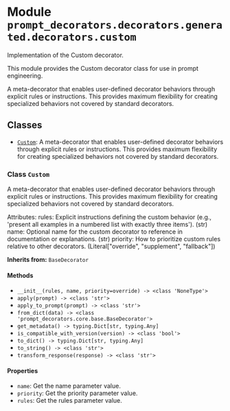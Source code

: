 # Module `prompt_decorators.decorators.generated.decorators.custom`

Implementation of the Custom decorator.

This module provides the Custom decorator class for use in prompt engineering.

A meta-decorator that enables user-defined decorator behaviors through explicit rules or instructions. This provides maximum flexibility for creating specialized behaviors not covered by standard decorators.

## Classes

- [`Custom`](#class-custom): A meta-decorator that enables user-defined decorator behaviors through explicit rules or instructions. This provides maximum flexibility for creating specialized behaviors not covered by standard decorators.

### Class `Custom`

A meta-decorator that enables user-defined decorator behaviors through explicit rules or instructions. This provides maximum flexibility for creating specialized behaviors not covered by standard decorators.

Attributes:
    rules: Explicit instructions defining the custom behavior (e.g., 'present all examples in a numbered list with exactly three items'). (str)
    name: Optional name for the custom decorator to reference in documentation or explanations. (str)
    priority: How to prioritize custom rules relative to other decorators. (Literal["override", "supplement", "fallback"])

**Inherits from:** `BaseDecorator`

#### Methods

- `__init__(rules, name, priority=override) -> <class 'NoneType'>`
- `apply(prompt) -> <class 'str'>`
- `apply_to_prompt(prompt) -> <class 'str'>`
- `from_dict(data) -> <class 'prompt_decorators.core.base.BaseDecorator'>`
- `get_metadata() -> typing.Dict[str, typing.Any]`
- `is_compatible_with_version(version) -> <class 'bool'>`
- `to_dict() -> typing.Dict[str, typing.Any]`
- `to_string() -> <class 'str'>`
- `transform_response(response) -> <class 'str'>`
#### Properties

- `name`: Get the name parameter value.
- `priority`: Get the priority parameter value.
- `rules`: Get the rules parameter value.
